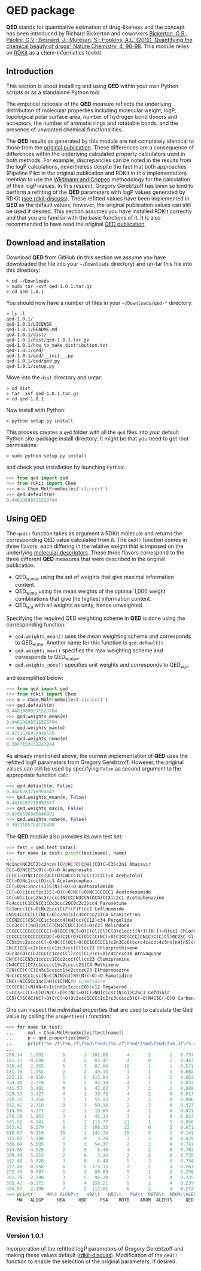 # QED package

**QED** stands for quantitative estimation of drug-likeness and the concept has been introduced by Richard Bickerton and coworkers [Bickerton, G.R.; Paolini, G.V.; Besnard, J.; Muresan, S.; Hopkins, A.L. (2012) ‘Quantifying the chemical beauty of drugs’, Nature Chemistry, 4, 90-98](http://dx.doi.org/10.1038/nchem.1243). This module relies on [RDKit](https://www.rdkit.org) as a chem-informatics toolkit.

## Introduction

This section is about installing and using **QED** within your own Python scripts or as a standalone Python tool.

The empirical rationale of the **QED** measure reflects the underlying distribution of molecular properties including molecular weight, logP, topological polar surface area, number of hydrogen bond donors and acceptors, the number of aromatic rings and rotatable bonds, and the presence of unwanted chemical functionalities.

The **QED** results as generated by this module are not completely identical to those from the [original publication](http://dx.doi.org/10.1038/nchem.1243). These differences are a consequence of differences within the underlying calculated property calculators used in both methods. For example, discrepancies can be noted in the results from the logP calculations, nevertheless despite the fact that both approaches (Pipeline Pilot in the original publication and RDKit in this implementation) mention to use the [Wildmann and Crippen](http://pubs.acs.org/doi/abs/10.1021/ci990307l) methodology for the calculation of their logP-values. In this respect, Gregory Gerebtzoff has been so kind to perform a refitting of the **QED** parameters with logP values generated by RDKit ([see rdkit-discuss](http://sourceforge.net/mailarchive/forum.php?thread_name=E05E80C886E33E4BA10E5686C606617602FF1D7A14%40RKAMSEM707.emea.roche.com&forum_name=rdkit-discuss)). These refitted values have been implemented in **QED** as the default values; however, the original publication values can still be used if desired.
This section assumes you have installed RDKit correctly and that you are familiar with the basic functions of it. It is also recommended to have read the original [QED publication](http://dx.doi.org/10.1038/nchem.1243).

## Download and installation

Download **QED** from GitHub (in this section we assume you have downloaded the file into your `~/Downloads` directory) and un-tar this file into this directory:

```console
> cd ~/Downloads
> sudo tar -xvf qed-1.0.1.tar.gz
> cd qed-1.0.1
```

You should now have a number of files in your `~/Downloads/qed-*` directory:

```console
> ls -l
qed-1.0.1/
qed-1.0.1/LICENSE
qed-1.0.1/README.md
qed-1.0.1/dist/
qed-1.0.1/dist/qed-1.0.1.tar.gz
qed-1.0.1/how_to_make_distribution.txt
qed-1.0.1/qed/
qed-1.0.1/qed/__init__.py
qed-1.0.1/qed/qed.py
qed-1.0.1/setup.py
```

Move into the `dist` directory and untar:

```
> cd dist
> tar -xvf qed-1.0.1.tar.gz
> cd qed-1.0.1
```

Now install with Python:

```console
> python setup.py install
```

This process creates a `qed` folder with all the `qed` files into your default Python site-package install directory. It might be that you need to get root permissions:

```console
> sudo python setup.py install
```

and check your installation by launching `Python`:

```python
>>> from qed import qed
>>> from rdkit import Chem
>>> m = Chem.MolFromSmiles('c1ccccc1')
>>> qed.default(m)
0.44619898311523704
```

## Using QED

The `qed()` function takes as argument a RDKit molecule and returns the corresponding QED value calculated from it.
The `qed()` function comes in three flavors, each differing in the relative weight that is imposed on the underlying [molecular descriptors](http://dx.doi.org/10.1038/nchem.1243). These three flavors correspond to the three different **QED** measures that were described in the original publication:

- QED<sub>w,max</sub> using the set of weights that give maximal information content.
- QED<sub>w,mo</sub> using the mean weights of the optimal 1,000 weight combinations that give the highest information content.
- QED<sub>w,u</sub> with all weights as unity, hence unweighted.

Specifying the required QED weighting scheme in **QED** is done using the corresponding function:

- `qed.weights_mean()` uses the mean weighting scheme and corresponds to QED<sub>w,mo</sub>. Another name for this function is `qed.default()`.
- `qed.weights_max()` specifies the max weighting scheme and corresponds to QED<sub>w,max</sub>.
- `qed.weights_none()` specifies unit weights and corresponds to QED<sub>w,u</sub>.

and exemplified below:

```python
>>> from qed import qed
>>> from rdkit import Chem
>>> m = Chem.MolFromSmiles('c1ccccc1')
>>> qed.default(m)
0.44619898311523704
>>> qed.weights_mean(m)
0.44619898311523704
>>> qed.weights_max(m)
0.4733526950948539
>>> qed.weights_none(m)
0.3047153431243204
```

As already mentioned above, the current implementation of **QED** uses the refitted logP parameters from Gregory Gerebtzoff. However, the original values can still be used by specifying `False` as second argument to the appropriate function call:

```python
>>> qed.default(m, False)
0.4426283718993647
>>> qed.weights_mean(m, False)
0.4426283718993647
>>> qed.weights_max(m, False)
0.4706596045646091
>>> qed.weights_none(m, False)
0.3021185764176498
```

The **QED** module also provides its own test set:

```python
>>> test = qed.test_data()
>>> for name in test: print(test[name], name)
...
Nc1nc(NC2CC2)c2ncn([C@@H]3C[C@H](CO)C=C3)c2n1 Abacavir
CC(=O)NCCCS(O)(=O)=O Acamprosate
CCCC(=O)Nc1ccc(OCC(O)CNC(C)C)c(c1)C(C)=O Acebutolol
CC(=O)Nc1ccc(O)cc1 Acetaminophen
CC(=O)Nc1nnc(s1)S(N)(=O)=O Acetazolamide
CC(=O)c1ccc(cc1)S(=O)(=O)NC(=O)NC1CCCCC1 Acetohexamide
CC(=O)c1ccc2Sc3ccccc3N(CCCN3CCN(CCO)CC3)c2c1 Acetophenazine
Fc4ccc(C1CCNCC1COc3ccc2OCOc2c3)cc4 Paroxetine
Cc1oncc1C(=O)Nc2ccc(C(F)(F)F)cc2 Leflunomide
CN1C4CCCC1CC(NC(=O)c2nn(C)c3ccccc23)C4 Granisetron
CCCN2CC(CSC)CC1c3cccc4[nH]cc(CC12)c34 Pergolide
CCc3c(C)[nH]c2CCC(CN1CCOCC1)C(=O)c23 Molindone
CCCCCCCCCCCCCCCC(=O)OCC(NC(=O)C(Cl)Cl)C(O)c1ccc([N+]([O-])=O)cc1 ChloramphenicalPalmitate
CCCCCCCCCCCCCCCOC(=O)C2C(O)C(O)C(C(NC(=O)C1CC(CCC)CN1C)C(C)Cl)OC2SC ClindamycinPalmitate
CCOc3nc2cccc(C(=O)OC(C)OC(=O)OC1CCCCC1)c2n3Cc6ccc(c4ccccc4c5nn[nH]n5)cc6 CandesartanCilexetil
CN(C)CCC=c2c1ccccc1sc3ccc(Cl)cc23 Chlorprothixene
O=c3c(O)c(C2CCC(c1ccc(Cl)cc1)CC2)c(=O)c4ccccc34 Atovaquone
CN(C)CCCN3c1ccccc1CCc2ccc(Cl)cc23 Clomipramine
CN4CCCC(CC3c1ccccc1Sc2ccccc23)C4 Methixene
CCN(CC)C(C)Cn3c1ccccc1sc2ccccc23 Ethopropazine
N=C(CCSCc1csc(N=C(N)N)n1)NS(N)(=O)=O Famotidine
CNC(=NCCSCc1nc[nH]c1C)NC#N Cimetidine
CCCCCNC(=N)NN=Cc1c[nH]c2ccc(CO)cc12 Tegaserod
C=CC3=C(C(=O)O)N2C(=O)C(NC(=O)C(=NO)c1csc(N)n1)C2SC3 Cefdinir
CC5(C)SC4C(NC(=O)C(C(=O)Oc2ccc1CCCc1c2)c3ccccc3)C(=O)N4C5C(=O)O CarbenicillinIndanyl
```

One can inspect the individual properties that are used to calculate the Qed value by calling the `properties()` function:

```python
>>> for name in test:
...     mol = Chem.MolFromSmiles(test[name])
...     p = qed.properties(mol)
...     print("%6.2f\t%6.3f\t%6d\t%6d\t%6.2f\t%6d\t%6d\t%6d\t%6.3f\t%-s" % (p[0],p[1],p[2],p[3],p[4],p[5],p[6],p[7],qed.default(mol),name))
...
286.34	 1.092	     6	     3	101.88	     4	     2	     1	 0.737	Abacavir
181.21	-0.600	     4	     2	 83.47	     4	     0	     2	 0.467	Acamprosate
336.43	 2.365	     5	     3	 87.66	    10	     1	     1	 0.571	Acebutolol
151.16	 1.351	     2	     2	 49.33	     1	     1	     1	 0.602	Acetaminophen
222.25	-0.856	     5	     2	115.04	     2	     1	     1	 0.662	Acetazolamide
324.40	 2.210	     4	     2	 92.34	     4	     1	     1	 0.833	Acetohexamide
411.57	 3.492	     6	     1	 47.02	     7	     2	     1	 0.688	Acetophenazine
329.37	 3.327	     4	     1	 39.72	     4	     2	     0	 0.917	Paroxetine
270.21	 3.254	     3	     1	 55.13	     2	     2	     0	 0.896	Leflunomide
312.42	 2.318	     3	     1	 50.16	     2	     2	     0	 0.927	Granisetron
314.50	 4.271	     2	     1	 19.03	     4	     2	     0	 0.871	Pergolide
276.38	 1.963	     3	     1	 45.33	     3	     1	     0	 0.923	Molindone
561.55	 6.941	     6	     2	118.77	    21	     1	     5	 0.056	ChloramphenicalPalmitate
663.41	 6.279	     8	     3	108.33	    22	     0	     3	 0.071	ClindamycinPalmitate
610.67	 6.319	    10	     1	143.34	    10	     5	     2	 0.141	CandesartanCilexetil
315.87	 5.188	     2	     0	  3.24	     3	     3	     0	 0.629	Chlorprothixene
366.84	 5.505	     3	     1	 54.37	     2	     2	     0	 0.741	Atovaquone
314.86	 4.528	     2	     0	  6.48	     4	     2	     0	 0.782	Clomipramine
309.48	 5.015	     2	     0	  3.24	     2	     2	     0	 0.735	Methixene
312.48	 5.020	     3	     0	  6.48	     5	     2	     0	 0.734	Ethopropazine
337.46	-0.558	     6	     5	173.33	     7	     1	     3	 0.263	Famotidine
252.35	 0.597	     5	     3	 88.89	     5	     1	     5	 0.239	Cimetidine
301.39	 2.298	     3	     5	 96.29	     7	     2	     4	 0.235	Tegaserod
395.42	-0.172	     8	     4	158.21	     5	     1	     4	 0.239	Cefdinir
494.57	 2.496	     7	     2	113.01	     6	     2	     4	 0.274	CarbenicillinIndanyl
>>> print("    MW\t ALOGP\t   HBA\t   HBD\t   PSA\t  ROTB\t  AROM\tALERTS\t   QED\tNAME")
    MW	 ALOGP	   HBA	   HBD	   PSA	  ROTB	  AROM	ALERTS	   QED	NAME
```

## Revision history

### Version 1.0.1
Incorporation of the refitted logP parameters of Gregory Gerebtzoff and making these values default ([rdkit-discuss](http://sourceforge.net/mailarchive/forum.php?thread_name=E05E80C886E33E4BA10E5686C606617602FF1D7A14%40RKAMSEM707.emea.roche.com&forum_name=rdkit-discuss)).
Modification of the `qed()` function to enable the selection of the original parameters, if desired.
